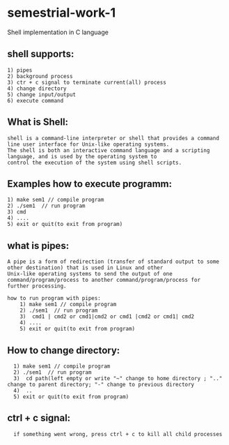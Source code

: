 # semestrial-work-1
Shell implementation in C language

## shell supports:
    1) pipes
    2) background process
    3) ctr + c signal to terminate current(all) process
    4) change directory
    5) change input/output
    6) execute command
  
##  What is Shell:
    shell is a command-line interpreter or shell that provides a command line user interface for Unix-like operating systems.           
    The shell is both an interactive command language and a scripting language, and is used by the operating system to 
    control the execution of the system using shell scripts.
  
## Examples how to execute programm:
    1) make sem1 // compile program
    2) ./sem1  // run program
    3) cmd
    4) ....
    5) exit or quit(to exit from program)
  
 ## what is pipes:
    A pipe is a form of redirection (transfer of standard output to some other destination) that is used in Linux and other 
    Unix-like operating systems to send the output of one command/program/process to another command/program/process for 
    further processing.
    
    how to run program with pipes:
        1) make sem1 // compile program
        2) ./sem1  // run program
        3)  cmd1 | cmd2 or cmd1|cmd2 or cmd1 |cmd2 or cmd1| cmd2
        4) ....
        5) exit or quit(to exit from program)
  ## How to change directory:
      1) make sem1 // compile program
      2) ./sem1  // run program
      3)  cd path(left empty or write "~" change to home directory ; ".." change to parent directory; "-" change to previous directory
      4)  ..
      5) exit or quit(to exit from program) 
 ## ctrl + c signal:
      if something went wrong, press ctrl + c to kill all child processes

